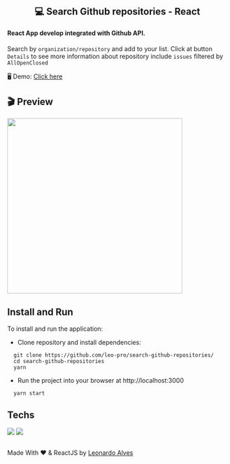 <h2 align="center"> 💻 Search Github repositories - React </h2>
<h4>React App develop integrated with Github API.</h4>
<p>Search by <code>organization/repository</code> and add to your list. Click at button <code>Details</code> to see more information about repository include <code>issues</code> filtered by <code>All</code><code>Open</code><code>Closed</code></p>

<p>🖥️ Demo: <a href="https://searchrepos.herokuapp.com/" target="_blank">Click here</a></p>

## 🎬 Preview
<img src="https://devleo.com.br/assets/images/mockups/mockup-web-searchrepo.png" width="400px" height="auto">

## Install and Run
To install and run the application:

* Clone repository and install dependencies: 
```
  git clone https://github.com/leo-pro/search-github-repositories/
  cd search-github-repositories
  yarn
```
* Run the project into your browser at http://localhost:3000
```
  yarn start
```

## Techs
<p>
  <img src="https://img.shields.io/badge/React-20232A?style=for-the-badge&logo=react&logoColor=61DAFB">
  <img src="https://img.shields.io/badge/styled--components-DB7093?style=for-the-badge&logo=styled-components&logoColor=white">
</p>

##
Made With ❤️ & ReactJS by [Leonardo Alves](https://github.com/leo-pro)


